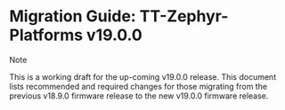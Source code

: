 # Migration Guide: TT-Zephyr-Platforms v19.0.0

> [!NOTE]
> This is a working draft for the up-coming v19.0.0 release.
This document lists recommended and required changes for those migrating from the previous v18.9.0 firmware release to the new v19.0.0 firmware release.

[comment]: <> (UL by area, indented as necessary)
